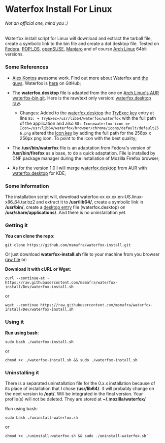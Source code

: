 # Waterfox Install For Linux
###### Not an official one, mind you :)

Waterfox install script for Linux will download and extract the tarball file, create a symbolic link to the bin file and create a dot desktop file.
Tested on [Fedora](https://getfedora.org/), [POP!_OS](https://system76.com/pop), [openSUSE](https://www.opensuse.org/), [Manjaro](https://manjaro.org) and of course [Arch Linux](https://www.archlinux.org/) 64bit versions.

### Some References
- [Alex Kontos](https://github.com/MrAlex94) awesome work. Find out more about Waterfox and [the guys](https://www.waterfox.net/about/). Waterfox is [here](https://github.com/MrAlex94/Waterfox) on GitHub;

- The **waterfox.desktop** file is adapted from the one on [Arch Linux's AUR waterfox-bin.git](https://aur.archlinux.org/cgit/aur.git/tree/waterfox.desktop?h=waterfox-bin). Here is the raw/text only version: [waterfox.desktop raw](https://aur.archlinux.org/cgit/aur.git/plain/waterfox.desktop?h=waterfox-bin).
  - Changes:
  Added to the [waterfox.desktop](https://github.com/msmafra/waterfox-install/blob/master/waterfox.desktop) the [TryExec key](https://specifications.freedesktop.org/desktop-entry-spec/latest/ar01s06.html) entry at line `85: + TryExec=/usr/lib64/waterfox/waterfox`  with the full path of the application and also `88: Icon=waterfox-icon => Icon=/usr/lib64/waterfox/browser/chrome/icons/default/default256.png` altered the [Icon key](https://specifications.freedesktop.org/desktop-entry-spec/latest/ar01s06.html) by adding the full path for the 256px x 256px png icon. To point to the icon with the best quality;
- The **/usr/bin/waterfox** file is an adaptation from Fedora's version of **/usr/bin/firefox** as a base, to do a quick adaptation. File is installed by DNF package manager during the installation of Mozilla Firefox browser;
- As for the version 1.0 I will merge [waterfox.desktop](https://aur.archlinux.org/cgit/aur.git/tree/waterfox.desktop?h=waterfox-bin) from AUR with [waterfox.desktop](https://raw.githubusercontent.com/hawkeye116477/waterfox-deb/master/waterfox-kde/waterfox.desktop) for KDE;

### Some Information
The installation script will, download waterfox-xx.xx.xx.en-US.linux-x86_64.tar.bz2 and extract it to **/usr/lib64/**, create a symbolic link in **/usr/bin/**, create a [desktop entry](https://specifications.freedesktop.org/desktop-entry-spec/latest/index.html) file (waterfox.desktop) on **/usr/share/applications/**. And there is no uninstallation yet.

### Getting it
**You can clone the repo:**

	git clone https://github.com/msmafra/waterfox-install.git

Or just download **waterfox-install.sh** file to your machine from you browser [raw file](https://raw.githubusercontent.com/msmafra/waterfox-install/Dev/waterfox-install.sh) or:

**Download it with cURL or Wget:**

    curl --continue-at - https://raw.githubusercontent.com/msmafra/waterfox-install/Dev/waterfox-install.sh

   or

    wget --continue https://raw.githubusercontent.com/msmafra/waterfox-install/Dev/waterfox-install.sh

### Using it
**Run using bash:**

	sudo bash ./waterfox-install.sh

or

	chmod +x ./waterfox-install.sh && sudo ./waterfox-install.sh

### Uninstalling it

There is a separated uninstallation file for the 0.x.x installation because of its place of installation that I chose **/usr/lib64/**. It will probably change on the next version to **/opt/**. Will be integrated in the final version.
Your profile(s) will not be deleted. They are stored at **~/.mozilla/waterfox/**

Run using bash:

	sudo bash ./uninstall-waterfox.sh

or

	chmod +x ./uninstall-waterfox.sh && sudo ./uninstall-waterfox.sh`
